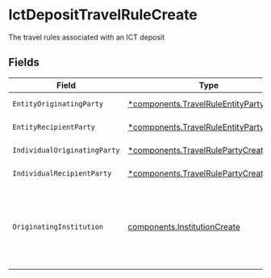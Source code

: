 # IctDepositTravelRuleCreate

The travel rules associated with an ICT deposit


## Fields

| Field                                                                                             | Type                                                                                              | Required                                                                                          | Description                                                                                       |
| ------------------------------------------------------------------------------------------------- | ------------------------------------------------------------------------------------------------- | ------------------------------------------------------------------------------------------------- | ------------------------------------------------------------------------------------------------- |
| `EntityOriginatingParty`                                                                          | [*components.TravelRuleEntityPartyCreate](../../models/components/travelruleentitypartycreate.md) | :heavy_minus_sign:                                                                                | Travel rule entity party                                                                          |
| `EntityRecipientParty`                                                                            | [*components.TravelRuleEntityPartyCreate](../../models/components/travelruleentitypartycreate.md) | :heavy_minus_sign:                                                                                | Travel rule entity party                                                                          |
| `IndividualOriginatingParty`                                                                      | [*components.TravelRulePartyCreate](../../models/components/travelrulepartycreate.md)             | :heavy_minus_sign:                                                                                | Travel rule party                                                                                 |
| `IndividualRecipientParty`                                                                        | [*components.TravelRulePartyCreate](../../models/components/travelrulepartycreate.md)             | :heavy_minus_sign:                                                                                | Travel rule party                                                                                 |
| `OriginatingInstitution`                                                                          | [components.InstitutionCreate](../../models/components/institutioncreate.md)                      | :heavy_check_mark:                                                                                | Institution representing originator or recipient of funds from an Instant Cash Transfer           |